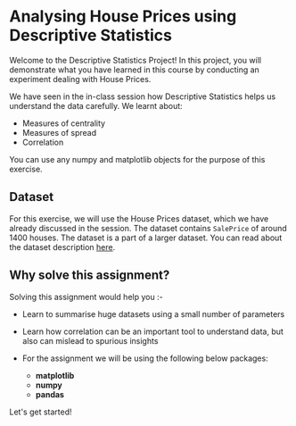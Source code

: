 # Analysing House Prices using Descriptive Statistics
Welcome to the Descriptive Statistics Project! 
In this project, you will demonstrate what you have learned in this course by conducting an experiment dealing with House Prices.

We have seen in the in-class session how Descriptive Statistics helps us understand  the data carefully. We learnt about:

* Measures of centrality
* Measures of spread
* Correlation 

You can use any numpy and matplotlib objects for the purpose of this exercise.

## Dataset

For this exercise, we will use the House Prices dataset, which we have already discussed in the session. 
The dataset contains `SalePrice` of around 1400 houses. The dataset is a part of a larger dataset.
You can read about the dataset description [here](https://github.com/MayureshShilotri/GA_extended_content/blob/master/Data/house_pricing/data_description.txt).

## Why solve this assignment?

Solving this assignment would help you :-

* Learn to summarise huge datasets using a small number of parameters
* Learn how correlation can be an important tool to understand data, but also can mislead to spurious insights

* For the assignment we will be using the following below packages:
    * **matplotlib**
    * **numpy**
    * **pandas**
    
    
Let's get started!